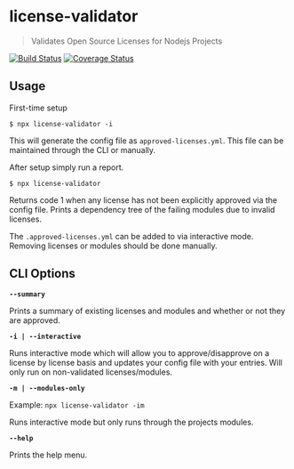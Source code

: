 # license-validator
> Validates Open Source Licenses for Nodejs Projects

[![Build Status](https://travis-ci.org/CollinearGroup/license-validator.svg?branch=master)](https://travis-ci.org/travis-ci/travis-web)
[![Coverage Status](https://coveralls.io/repos/github/CollinearGroup/license-validator/badge.svg?branch=master)](https://coveralls.io/github/CollinearGroup/license-validator?master)

## Usage

First-time setup

```
$ npx license-validator -i
```

This will generate the config file as `approved-licenses.yml`. This file can be maintained through the CLI or manually.

After setup simply run a report.

```
$ npx license-validator
```

Returns code 1 when any license has not been explicitly approved via the config file. Prints a dependency tree of the failing modules due to invalid licenses.

The `.approved-licenses.yml` can be added to via interactive mode. Removing licenses or modules should be done manually.

## CLI Options

**`--summary`**

Prints a summary of existing licenses and modules and whether or not they are approved.

**`-i | --interactive`**

Runs interactive mode which will allow you to approve/disapprove on a license by license basis and updates your config file with your entries. Will only run on non-validated licenses/modules.

**`-m | --modules-only`**

Example: `npx license-validator -im`

Runs interactive mode but only runs through the projects modules.

**`--help`**

Prints the help menu.